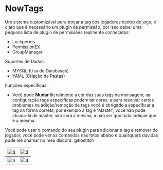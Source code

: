 # NowTags
Um sistema customizável para trocar a tag dos jogadores dentro do jogo, é claro que é necessário um plugin de permissão, por isso deixei uma pequena lista de plugin de permissões realmente conhecidos:
- Luckperms
- PermissionEX
- GroupManager

Suportes de Dados:
- MYSQL (Uso de Databases)
- YAML (Criação de Pastas)

Funções específicas:
- Você pode **Mudar** literalmente a cor das suas tags na mensagem, na configuração tags específicas podem ter cores, e para resolver certos problemas na adição/remoção de tags você é obrigado a específicar a tag na forma correta, por exemplo a tag é 'Master', você não pode chama-lá de master, não será a mesma, a não ser que tudo indique que é a mesma.

Você pode usar o comando do seu plugin para adicionar a tag e remover do jogador, você pode ver os comandos nas fotos abaixo e quaisquers dúvidas pode me chamar no meu discord: @tiostitch


| ![1](https://imgur.com/OkDbWE5.png) | ![2](https://imgur.com/Kg2bMCA.png) |
|--------------------------------------|--------------------------------------|
| ![3](https://imgur.com/cZDknb9.png) | ![4](https://imgur.com/LsuuEoW.png) |

